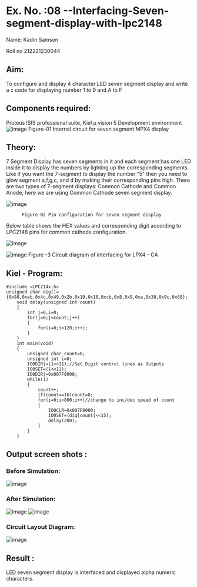 # Ex. No. :08 --Interfacing-Seven-segment-display-with-lpc2148

Name:	Kadin Samson 

Roll no 212221230044

## Aim: 
To configure and display 4 character LED seven segment display and write a c code for displaying number 1 to 9 and A to F 
## Components required:
Proteus ISIS professional suite, Kiel μ vision 5 Development environment 
 ![image](https://user-images.githubusercontent.com/36288975/201021692-efa39349-1a3c-4737-aadc-1843b954c78d.png)
Figure-01 Internal circuit for seven segment MPX4 display

## Theory: 

7 Segment Display has seven segments in it and each segment has one LED inside it to display the numbers by lighting up the corresponding segments. Like if you want the 7-segment to display the number "5" then you need to glow segment a,f,g,c, and d by making their corresponding pins high. There are two types of 7-segment displays: Common Cathode and Common Anode, here we are using Common Cathode seven segment display.

   ![image](https://user-images.githubusercontent.com/36288975/201021740-565b47cd-26d8-4e54-a092-eef7a0a85278.png)
 
          Figure-02 Pin configuration for seven segment display  


Below table shows the HEX values and corresponding digit according to LPC2148 pins for common cathode configuration.


![image](https://user-images.githubusercontent.com/94233985/201413708-cbfa5805-76df-42eb-b386-dd40b651ec7b.png)



![image](https://user-images.githubusercontent.com/36288975/201021930-7efe2b15-b0de-4d52-b87d-329fe6b91c89.png)
        Figure -3 Circuit diagram of interfacing for LPX4 - CA

## Kiel - Program:
```
#include <LPC214x.h>
unsigned char dig[]={0x88,0xeb,0x4c,0x49,0x2b,0x19,0x18,0xcb,0x8,0x9,0xa,0x38,0x9c,0x68};
	void delay(unsigned int count)
	{
		int j=0,i=0;
		for(j=0;j<count;j++)
		{
			for(i=0;i<120;i++);
		}
	}
	int main(void)
	{
		unsigned char count=0;
		unsigned int i=0;
		IO0DIR|=(1<<11);//Set Digit control lines as Outputs
		IO0SET=(1<<11);
		IO0DIR|=0x007F8000;
		while(1)
		{
			count++;
			if(count==16)count=0;
			for(i=0;i<800;i++)//change to inc/dec speed of count
			{
				IO0CLR=0x007F8000;
				IO0SET=(dig[count]<<15);
				delay(200);
			}
		}
	}
```


##  Output screen shots :
### Before Simulation:
![image](https://user-images.githubusercontent.com/94233985/201414316-1073d8bf-5ec6-4ffc-b5db-b8efd10454c7.png)



### After Simulation:
![image](https://user-images.githubusercontent.com/94233985/201414535-6621bdfb-1c38-493a-a202-31e826234246.png)
![image](https://user-images.githubusercontent.com/94233985/201414585-0bdea40d-1521-4472-a6de-8e4cdc6de3c6.png)


### Circuit Layout Diagram:
![image](https://user-images.githubusercontent.com/94233985/201414677-3b2c517a-a62d-405b-9f07-7c01c8aab3b8.png)



## Result :
LED seven segment display is interfaced and displayed alpha numeric characters.
